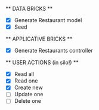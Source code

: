 ** DATA BRICKS **
- [X] Generate Restaurant model
- [X] Seed 

** APPLICATIVE BRICKS **
- [X] Generate Restaurants controller

** USER ACTIONS (in silo!) **
- [X] Read all
- [X] Read one
- [X] Create new
- [ ] Update one
- [ ] Delete one
